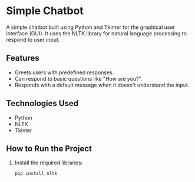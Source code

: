 # Simple Chatbot

A simple chatbot built using Python and Tkinter for the graphical user interface (GUI). It uses the NLTK library for natural language processing to respond to user input.

## Features
- Greets users with predefined responses.
- Can respond to basic questions like "How are you?".
- Responds with a default message when it doesn't understand the input.

## Technologies Used
- Python
- NLTK
- Tkinter

## How to Run the Project
1. Install the required libraries:
   ```bash
   pip install nltk
